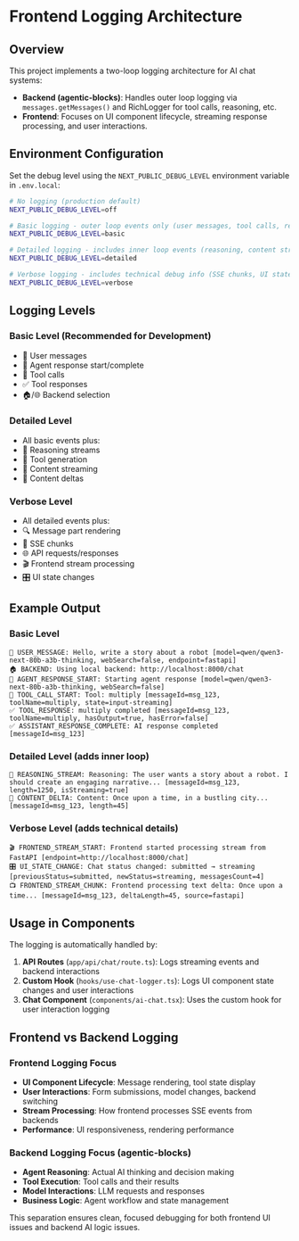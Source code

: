 # Frontend Logging Architecture

## Overview

This project implements a two-loop logging architecture for AI chat systems:

- **Backend (agentic-blocks)**: Handles outer loop logging via `messages.getMessages()` and RichLogger for tool calls, reasoning, etc.
- **Frontend**: Focuses on UI component lifecycle, streaming response processing, and user interactions.

## Environment Configuration

Set the debug level using the `NEXT_PUBLIC_DEBUG_LEVEL` environment variable in `.env.local`:

```bash
# No logging (production default)
NEXT_PUBLIC_DEBUG_LEVEL=off

# Basic logging - outer loop events only (user messages, tool calls, responses)
NEXT_PUBLIC_DEBUG_LEVEL=basic

# Detailed logging - includes inner loop events (reasoning, content streaming)
NEXT_PUBLIC_DEBUG_LEVEL=detailed

# Verbose logging - includes technical debug info (SSE chunks, UI state changes)
NEXT_PUBLIC_DEBUG_LEVEL=verbose
```

## Logging Levels

### Basic Level (Recommended for Development)
- 👤 User messages
- 🚀 Agent response start/complete
- 🔧 Tool calls
- ✅ Tool responses
- 🏠/🌐 Backend selection

### Detailed Level
- All basic events plus:
- 💭 Reasoning streams
- 🔄 Tool generation
- 📄 Content streaming
- 📝 Content deltas

### Verbose Level
- All detailed events plus:
- 🔍 Message part rendering
- 📡 SSE chunks
- 🌐 API requests/responses
- 🎬 Frontend stream processing
- 🎛️ UI state changes

## Example Output

### Basic Level
```
👤 USER_MESSAGE: Hello, write a story about a robot [model=qwen/qwen3-next-80b-a3b-thinking, webSearch=false, endpoint=fastapi]
🏠 BACKEND: Using local backend: http://localhost:8000/chat
🚀 AGENT_RESPONSE_START: Starting agent response [model=qwen/qwen3-next-80b-a3b-thinking, webSearch=false]
🔧 TOOL_CALL_START: Tool: multiply [messageId=msg_123, toolName=multiply, state=input-streaming]
✅ TOOL_RESPONSE: multiply completed [messageId=msg_123, toolName=multiply, hasOutput=true, hasError=false]
✅ ASSISTANT_RESPONSE_COMPLETE: AI response completed [messageId=msg_123]
```

### Detailed Level (adds inner loop)
```
💭 REASONING_STREAM: Reasoning: The user wants a story about a robot. I should create an engaging narrative... [messageId=msg_123, length=1250, isStreaming=true]
📝 CONTENT_DELTA: Content: Once upon a time, in a bustling city... [messageId=msg_123, length=45]
```

### Verbose Level (adds technical details)
```
🎬 FRONTEND_STREAM_START: Frontend started processing stream from FastAPI [endpoint=http://localhost:8000/chat]
🎛️ UI_STATE_CHANGE: Chat status changed: submitted → streaming [previousStatus=submitted, newStatus=streaming, messagesCount=4]
📺 FRONTEND_STREAM_CHUNK: Frontend processing text delta: Once upon a time... [messageId=msg_123, deltaLength=45, source=fastapi]
```

## Usage in Components

The logging is automatically handled by:

1. **API Routes** (`app/api/chat/route.ts`): Logs streaming events and backend interactions
2. **Custom Hook** (`hooks/use-chat-logger.ts`): Logs UI component state changes and user interactions
3. **Chat Component** (`components/ai-chat.tsx`): Uses the custom hook for user interaction logging

## Frontend vs Backend Logging

### Frontend Logging Focus
- **UI Component Lifecycle**: Message rendering, tool state display
- **User Interactions**: Form submissions, model changes, backend switching
- **Stream Processing**: How frontend processes SSE events from backends
- **Performance**: UI responsiveness, rendering performance

### Backend Logging Focus (agentic-blocks)
- **Agent Reasoning**: Actual AI thinking and decision making
- **Tool Execution**: Tool calls and their results
- **Model Interactions**: LLM requests and responses
- **Business Logic**: Agent workflow and state management

This separation ensures clean, focused debugging for both frontend UI issues and backend AI logic issues.